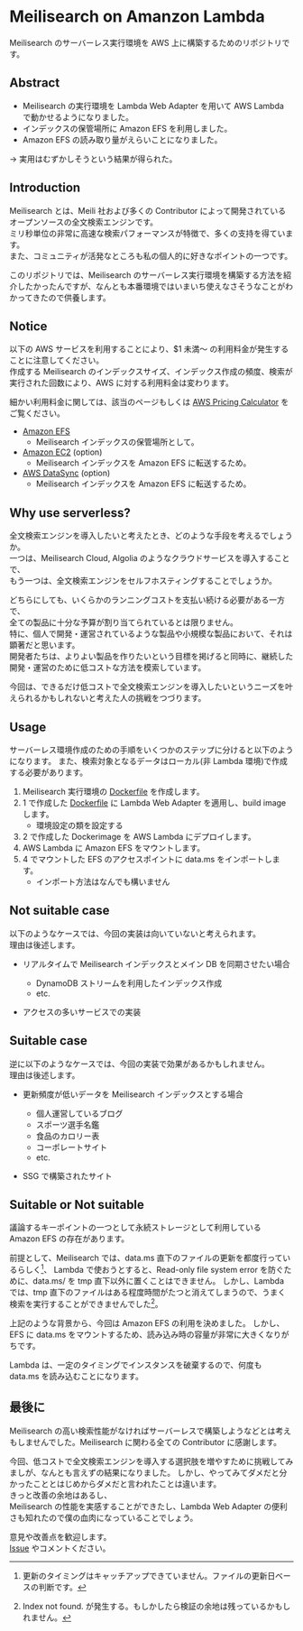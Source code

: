 # Meilisearch on Amanzon Lambda

Meilisearch のサーバーレス実行環境を AWS 上に構築するためのリポジトリです。  

## Abstract 

- Meilisearch の実行環境を Lambda Web Adapter を用いて AWS Lambda で動かせるようになりました。
- インデックスの保管場所に Amazon EFS を利用しました。
- Amazon EFS の読み取り量がえらいことになりました。

→ 実用はむずかしそうという結果が得られた。

## Introduction 

Meilisearch とは、Meili 社および多くの Contributor によって開発されているオープンソースの全文検索エンジンです。  
ミリ秒単位の非常に高速な検索パフォーマンスが特徴で、多くの支持を得ています。  
また、コミュニティが活発なところも私の個人的に好きなポイントの一つです。

このリポジトリでは、Meilisearch のサーバーレス実行環境を構築する方法を紹介したかったんですが、なんとも本番環境ではいまいち使えなさそうなことがわかってきたので供養します。  

## Notice

以下の AWS サービスを利用することにより、$1 未満～ の利用料金が発生することに注意してください。  
作成する Meilisearch のインデックスサイズ、インデックス作成の頻度、検索が実行された回数により、AWS に対する利用料金は変わります。

細かい利用料金に関しては、該当のページもしくは [AWS Pricing Calculator](https://calculator.aws/#/) をご覧ください。

- [Amazon EFS](https://aws.amazon.com/jp/efs/pricing/)
    - Meilisearch インデックスの保管場所として。
- [Amazon EC2](https://aws.amazon.com/jp/ec2/pricing/) (option)
    - Meilisearch インデックスを Amazon EFS に転送するため。
- [AWS DataSync](https://aws.amazon.com/jp/datasync/pricing/) (option)
    - Meilisearch インデックスを Amazon EFS に転送するため。

## Why use serverless?

全文検索エンジンを導入したいと考えたとき、どのような手段を考えるでしょうか。  
一つは、Meilisearch Cloud, Algolia のようなクラウドサービスを導入することで、  
もう一つは、全文検索エンジンをセルフホスティングすることでしょうか。  

どちらにしても、いくらかのランニングコストを支払い続ける必要がある一方で、  
全ての製品に十分な予算が割り当てられているとは限りません。  
特に、個人で開発・運営されているような製品や小規模な製品において、それは顕著だと思います。  
開発者たちは、よりよい製品を作りたいという目標を掲げると同時に、継続した開発・運営のために低コストな方法を模索しています。  

今回は、できるだけ低コストで全文検索エンジンを導入したいというニーズを叶えられるかもしれないと考えた人の挑戦をつづります。

## Usage

サーバーレス環境作成のための手順をいくつかのステップに分けると以下のようになります。
また、検索対象となるデータはローカル(非 Lambda 環境)で作成する必要があります。

1. Meilisearch 実行環境の [Dockerfile](./prod/Dockerfile) を作成します。  
2. 1 で作成した [Dockerfile](./prod/Dockerfile) に Lambda Web Adapter を適用し、build image します。
    - 環境設定の類を設定する
3. 2 で作成した Dockerimage を AWS Lambda にデプロイします。
4. AWS Lambda に Amazon EFS をマウントします。
5. 4 でマウントした EFS のアクセスポイントに data.ms をインポートします。
    - インポート方法はなんでも構いません

## Not suitable case 

以下のようなケースでは、今回の実装は向いていないと考えられます。  
理由は後述します。

- リアルタイムで Meilisearch インデックスとメイン DB を同期させたい場合
    - DynamoDB ストリームを利用したインデックス作成
    - etc.

- アクセスの多いサービスでの実装

## Suitable case 

逆に以下のようなケースでは、今回の実装で効果があるかもしれません。  
理由は後述します。

- 更新頻度が低いデータを Meilisearch インデックスとする場合
    - 個人運営しているブログ
    - スポーツ選手名鑑
    - 食品のカロリー表
    - コーポレートサイト
    - etc.

- SSG で構築されたサイト

## Suitable or Not suitable 

議論するキーポイントの一つとして永続ストレージとして利用している Amazon EFS の存在があります。  

前提として、Meilisearch では、data.ms 直下のファイルの更新を都度行っているらしく[^1]、 Lambda で使おうとすると、Read-only file system error を防ぐために、data.ms/ を tmp 直下以外に置くことはできません。 
しかし、Lambda では、tmp 直下のファイルはある程度時間がたつと消えてしまうので、うまく検索を実行することができませんでした[^2]。  

上記のような背景から、今回は Amazon EFS の利用を決めました。
しかし、EFS に data.ms をマウントするため、読み込み時の容量が非常に大きくなりがちです。

Lambda は、一定のタイミングでインスタンスを破棄するので、何度も data.ms を読み込むことになります。

[^1]: 更新のタイミングはキャッチアップできていません。ファイルの更新日ベースの判断です。

[^2]: Index not found. が発生する。もしかしたら検証の余地は残っているかもしれません。

## 最後に 

Meilisearch の高い検索性能がなければサーバーレスで構築しようなどとは考えもしませんでした。Meilisearch に関わる全ての Contributor に感謝します。

今回、低コストで全文検索エンジンを導入する選択肢を増やすために挑戦してみましが、なんとも言えずの結果になりました。
しかし、やってみてダメだと分かったこととはじめからダメだと言われたことは違います。  
きっと改善の余地はあるし、  
Meilisearch の性能を実感することができたし、Lambda Web Adapter の便利さも知れたので僕の血肉になっていることでしょう。


意見や改善点を歓迎します。  
[Issue](https://github.com/ndjndj/meilisearch-on-aws-lambda) やコメントください。